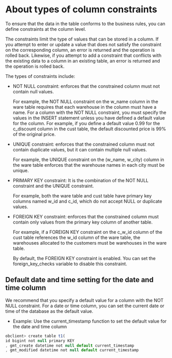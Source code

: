 About types of column constraints 
======================================================



To ensure that the data in the table conforms to the business rules, you can define constraints at the column level. 

The constraints limit the type of values that can be stored in a column. If you attempt to enter or update a value that does not satisfy the constraint on the corresponding column, an error is returned and the operation is rolled back. Likewise, if you attempt to add a constraint that conflicts with the existing data to a column in an existing table, an error is returned and the operation is rolled back. 

The types of constraints include:

* NOT NULL constraint: enforces that the constrained column must not contain null values. 

  For example, the NOT NULL constraint on the w_name column in the ware table requires that each warehouse in the column must have a name. For a column with the NOT NULL constraint, you must specify the values in the INSERT statement unless you have defined a default value for the column. For example, if you define a default value 0.99 for the c_discount column in the cust table, the default discounted price is 99% of the original price.
  




<!-- -->

* UNIQUE constraint: enforces that the constrained column must not contain duplicate values, but it can contain multiple null values. 

  For example, the UNIQUE constraint on the (w_name, w_city) column in the ware table enforces that the warehouse names in each city must be unique.
  




<!-- -->

* PRIMARY KEY constraint: It is the combination of the NOT NULL constraint and the UNIQUE constraint. 

  For example, both the ware table and cust table have primary key columns named w_id and c_id, which do not accept NULL or duplicate values.
  




<!-- -->

* FOREIGN KEY constraint: enforces that the constrained column must contain only values from the primary key column of another table. 

  For example, if a FOREIGN KEY constraint on the c_w_id column of the cust table references the w_id column of the ware table, the warehouses allocated to the customers must be warehouses in the ware table. 

  By default, the FOREIGN KEY constraint is enabled. You can set the foreign_key_checks variable to disable this constraint.
  




Default date and time setting for the date and time column 
-------------------------------------------------------------------

We recommend that you specify a default value for a column with the NOT NULL constraint. For a date or time column, you can set the current date or time of the database as the default value. 

* Example: Use the current_timestamp function to set the default value for the date and time column

  




```javascript
obclient> create table t1(
id bigint not null primary KEY
, gmt_create datetime not null default current_timestamp 
, gmt_modified datetime not null default current_timestamp
```


